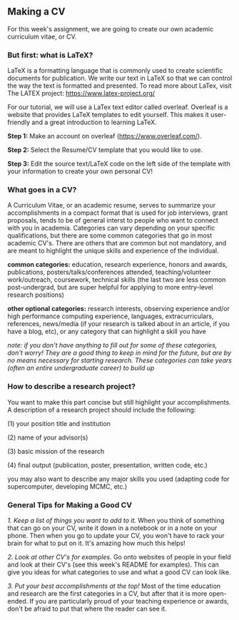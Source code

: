 ## Making a CV

For this week's assignment, we are going to create our own academic curriculum vitae, or CV. 

### But first: what is LaTeX?
LaTeX is a formatting language that is commonly used to create scientific documents for publication. We write our text in LaTeX 
so that we can control the way the text is formatted and presented. To read more about LaTex, visit The LATEX project:
https://www.latex-project.org/

For our tutorial, we will use a LaTex text editor called overleaf. Overleaf is a website that provides LaTeX templates 
to edit yourself. This makes it user-friendly and a great introduction to learning LaTeX.

**Step 1:**
Make an account on overleaf (https://www.overleaf.com/).

**Step 2:** 
Select the Resume/CV template that you would like to use.

**Step 3:** 
Edit the source text/LaTeX code on the left side of the template with your information to create your own personal CV!

### What goes in a CV?

A Curriculum Vitae, or an academic resume, serves to summarize your accomplishments in a compact format that is used for job interviews, grant proposals, tends to be of general interst to people who want to connect with you in academia. Categories can vary depending on your specific qualifications, but there are some common categories that go in most academic CV's. There are others that are common but not mandatory, and are meant to highlight the unique skills and experience of the individual.

**common categories:** education, research experience, honors and awards, publications, posters/talks/conferences attended, teaching/volunteer work/outreach, coursework, technical skills (the last two are less common post-undergrad, but are super helpful for applying to more entry-level research positions)

**other optional categories:** research interests, observing experience and/or high performance computing experience, languages, extracurriculars, references, news/media (if your research is talked about in an article, if you have a blog, etc), or any category that can highlight a skill you have

*note: if you don't have anything to fill out for some of these categories, don't worry! They are a good thing to keep in mind for the future, but are by no means necessary for starting research. These categories can take years (often an entire undergraduate career) to build up*
 
### How to describe a research project?
You want to make this part concise but still highlight your accomplishments. A description of a research project should include the following:

(1) your position title and institution

(2) name of your advisor(s)

(3) basic mission of the research

(4) final output (publication, poster, presentation, written code, etc.)

you may also want to describe any major skills you used (adapting code for supercomputer, developing MCMC, etc.)

### General Tips for Making a Good CV

*1. Keep a list of things you want to add to it.* When you think of something that can go on your CV, write it down in a notebook or in a note on your phone. Then when you go to update your CV, you won't have to rack your brain for what to put on it. It's amazing how much this helps!

*2. Look at other CV's for examples.* Go onto websites of people in your field and look at their CV's (see this week's README  for examples). This can give you ideas for what categories to use and what a good CV can look like.

*3. Put your best accomplishments at the top!* Most of the time education and research are the first categories in a CV, but after that it is more open-ended. If you are particularly proud of your teaching experience or awards, don't be afraid to put that where the reader can see it.


